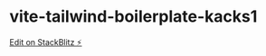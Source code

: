 # vite-tailwind-boilerplate-kacks1

[Edit on StackBlitz ⚡️](https://stackblitz.com/edit/vite-tailwind-boilerplate-kacks1)